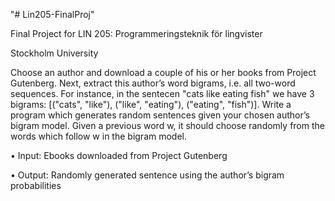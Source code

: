 "# Lin205-FinalProj" 

Final Project for LIN 205: Programmeringsteknik för lingvister

Stockholm University

Choose an author and download a couple of his or her books from Project Gutenberg. Next, extract this author’s word bigrams, i.e. all two-word sequences. For instance, in the sentecen "cats like eating fish" we have 3 bigrams: [("cats", "like"), ("like", "eating"), ("eating", "fish")]. Write a program which generates random sentences given your chosen author’s bigram model. Given a previous word w, it should choose randomly from the words which follow w in the bigram model.

• Input: Ebooks downloaded from Project Gutenberg 

• Output: Randomly generated sentence using the author’s bigram probabilities
